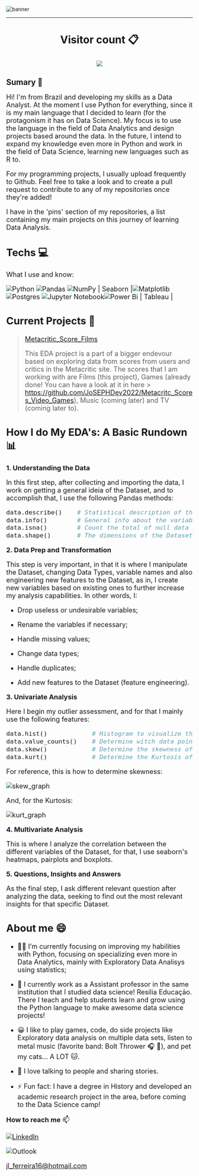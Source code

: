![banner](https://raw.githubusercontent.com/JoSEPHDev2022/JoSEPHDev2022/main/bann.png)

---
<h1>
    <p align="center">
        <b>Visitor count 📋</b>
    </p>
    <p align="center">
        <img src="https://profile-counter.glitch.me/JoSEPHDev2022/count.svg"/>
    </p>
</h1>

## **Sumary** 📰

<font size='4'>Hi! I'm from Brazil and developing my skills as a Data Analyst. At the moment I use Python for everything, since it is my main language that I decided to learn (for the protagonism it has on Data Science). My focus is to use the language in the field of Data Analytics and design projects based around the data. In the future, I intend to expand my knowledge even more in Python and work in the field of Data Science, learning new languages such as R to.

<font size='4'>For my programming projects, I usually upload frequently to Github. Feel free to take a look and to create a pull request to contribute to any of my repositories once they're added!

<font size='4'>I have in the 'pins' section of my repositories, a list containing my main projects on this journey of learning Data Analysis.

## **Techs** 💻
<font size='4'>What I use and know:

![Python](https://img.shields.io/badge/python-3670A0?style=for-the-badge&logo=python&logoColor=ffdd54) ![Pandas](https://img.shields.io/badge/pandas-%23150458.svg?style=for-the-badge&logo=pandas&logoColor=white)  ![NumPy](https://img.shields.io/badge/numpy-%23013243.svg?style=for-the-badge&logo=numpy&logoColor=white) | Seaborn |![Matplotlib](https://img.shields.io/badge/Matplotlib-%23ffffff.svg?style=for-the-badge&logo=Matplotlib&logoColor=black) ![Postgres](https://img.shields.io/badge/postgres-%23316192.svg?style=for-the-badge&logo=postgresql&logoColor=white) ![Jupyter Notebook](https://img.shields.io/badge/jupyter-%23FA0F00.svg?style=for-the-badge&logo=jupyter&logoColor=white)![Power Bi](https://img.shields.io/badge/power_bi-F2C811?style=for-the-badge&logo=powerbi&logoColor=black) | Tableau |

## **Current Projects** 📁

> [Metacritic_Score_Films](https://github.com/JoSEPHDev2022/Metacritic_Score_Films)
>
> This EDA project is a part of a bigger endevour based on exploring data from scores from users and critics in the Metacritic site. The scores that I am working with are Films (this project), Games (already done! You can have a look at it in here > https://github.com/JoSEPHDev2022/Metacritc_Scores_Video_Games), Music (coming later) and TV (coming later to). 

## **How I do My EDA's: A Basic Rundown** 📊

**1. Understanding the Data**

In this first step, after collecting and importing the data, I work on getting a general ideia of the Dataset, and to accomplish that, I use the following Pandas methods:

```python
data.describe()    # Statistical description of the variables.
data.info()        # General info about the variabels, such as dtypes and memory usage.
data.isna()        # Count the total of null data points.
data.shape()       # The dimensions of the Dataset (how many rows and collumns).
```

**2. Data Prep and Transformation**

This step is very important, in that it is where I manipulate the Dataset, changing Data Types, variable names and also engineering new features to the Dataset, as in, I create new variables based on existing ones to further increase my analysis capabilities. In other words, I:

- Drop useless or undesirable variables;

- Rename the variables if necessary;

- Handle missing values;

- Change data types;

- Handle duplicates;

- Add new features to the Dataset (feature engineering).

**3. Univariate Analysis**

Here I begin my outlier assessment, and for that I mainly use the following features:

```python
data.hist()            # Histogram to visualize the data distribution.
data.value_counts()    # Determine witch data points are most occuring in the variable.
data.skew()            # Determine the skewness of the data.
data.kurt()            # Determine the Kurtosis of the data.
``` 

For reference, this is how to determine skewness:

![skew_graph](https://www.biologyforlife.com/uploads/2/2/3/9/22392738/c101b0da6ea1a0dab31f80d9963b0368_orig.png)

And, for the Kurtosis:

![kurt_graph](https://ars.els-cdn.com/content/image/3-s2.0-B9780128168189000159-f05-02-9780128168189.jpg)

**4. Multivariate Analysis**

This is where I analyze the correlation between the different variables of the Dataset, for that, I use seaborn's heatmaps, pairplots and boxplots.


**5. Questions, Insights and Answers**

As the final step, I ask different relevant question after analyzing the data, seeking to find out the most relevant insights for that specific Dataset. 

## **About me** 😄
- 👨‍💻 I’m currently focusing on improving my habilities with Python, focusing on specializing even more in Data Analytics, mainly with Exploratory Data Analisys using statistics; 

- 🔭 I currently work as a Assistant professor in the same institution that I studied data science! Resilia Educação. There I teach and help students learn and grow using the Python language to make awesome data science projects!

- 😀 I like to play games, code, do side projects like Exploratory data analysis on multiple data sets, listen to metal music (favorite band: Bolt Thrower 🎧 🤘), and pet my cats... A LOT 🐱.

- 💬 I love talking to people and sharing stories.

- ⚡ Fun fact: I have a degree in History and developed an academic research project in the area, before coming to the Data Science camp!

**How to reach me** 📫 

[![LinkedIn](https://img.shields.io/badge/linkedin-%230077B5.svg?style=for-the-badge&logo=linkedin&logoColor=white)](https://www.linkedin.com/in/jose-luiz-ferreira-junior/)

![Outlook](https://img.shields.io/badge/Microsoft_Outlook-0078D4?style=for-the-badge&logo=microsoft-outlook&logoColor=white)

jl_ferreira16@hotmail.com